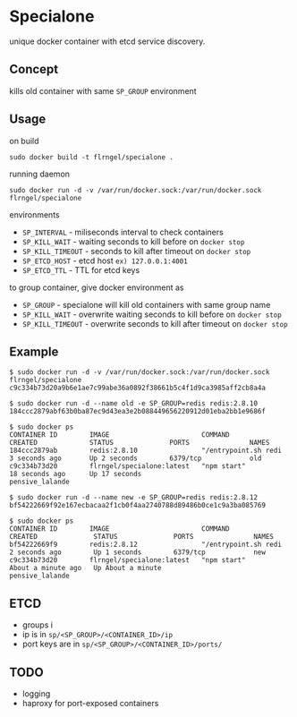 # Specialone

unique docker container with etcd service discovery.

## Concept

kills old container with same `SP_GROUP` environment

## Usage

on build

`sudo docker build -t flrngel/specialone .`

running daemon

`sudo docker run -d -v /var/run/docker.sock:/var/run/docker.sock flrngel/specialone`

environments

- `SP_INTERVAL` - miliseconds interval to check containers
- `SP_KILL_WAIT` - waiting seconds to kill before on `docker stop`
- `SP_KILL_TIMEOUT` - seconds to kill after timeout on `docker stop`
- `SP_ETCD_HOST` - etcd host `ex) 127.0.0.1:4001`
- `SP_ETCD_TTL` - TTL for etcd keys

to group container, give docker environment as

- `SP_GROUP` - specialone will kill old containers with same group name
- `SP_KILL_WAIT` - overwrite waiting seconds to kill before on `docker stop`
- `SP_KILL_TIMEOUT` - overwrite seconds to kill after timeout on `docker stop`

## Example

```
$ sudo docker run -d -v /var/run/docker.sock:/var/run/docker.sock flrngel/specialone
c9c334b73d20a9b6e1ae7c99abe36a0892f38661b5c4f1d9ca3985aff2cb8a4a

$ sudo docker run -d --name old -e SP_GROUP=redis redis:2.8.10
184ccc2879abf63b0ba87ec9d43ea3e2b088449656220912d01eba2bb1e9686f

$ sudo docker ps
CONTAINER ID        IMAGE                       COMMAND                CREATED             STATUS              PORTS               NAMES
184ccc2879ab        redis:2.8.10                "/entrypoint.sh redi   3 seconds ago       Up 2 seconds        6379/tcp            old                 
c9c334b73d20        flrngel/specialone:latest   "npm start"            18 seconds ago      Up 17 seconds                           pensive_lalande     

$ sudo docker run -d --name new -e SP_GROUP=redis redis:2.8.12
bf54222669f92e167ecbacaa2f1cb0f4aa2740788d89486b0ce1c9a3ba085769

$ sudo docker ps
CONTAINER ID        IMAGE                       COMMAND                CREATED              STATUS              PORTS               NAMES
bf54222669f9        redis:2.8.12                "/entrypoint.sh redi   2 seconds ago        Up 1 seconds        6379/tcp            new                 
c9c334b73d20        flrngel/specialone:latest   "npm start"            About a minute ago   Up About a minute                       pensive_lalande     
```

## ETCD

- groups i
- ip is in `sp/<SP_GROUP>/<CONTAINER_ID>/ip`
- port keys are in `sp/<SP_GROUP>/<CONTAINER_ID>/ports/`

## TODO

- logging
- haproxy for port-exposed containers

